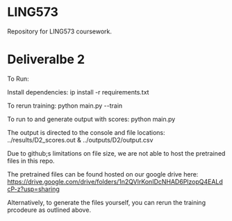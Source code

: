 # LING573
Repository for LING573 coursework.

# Deliveralbe 2
To Run:

Install dependencies:
ip install -r requirements.txt

To rerun training:
python main.py --train

To run to and generate output with scores:
python main.py

The output is directed to the console and file locations:
../results/D2_scores.out & ../outputs/D2/output.csv

Due to github;s limitations on file size, we are not able
to host the pretrained files in this repo.

The pretrained files can be found hosted on our google
drive here:
https://drive.google.com/drive/folders/1n2QVlrKonIDcNHAD6PlzopQ4EALdcP-z?usp=sharing

Alternatively, to generate the files yourself, you can rerun the training prcodeure
as outlined above.


